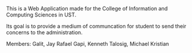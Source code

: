 This is a Web Application made for the College of Information and Computing Sciences in UST.

Its goal is to provide a medium of communcation for student to send their concerns to the administration.

Members:
Galit, Jay Rafael
Gapi, Kenneth 
Talosig, Michael Kristian
